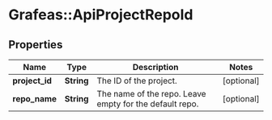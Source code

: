 # Grafeas::ApiProjectRepoId

## Properties
Name | Type | Description | Notes
------------ | ------------- | ------------- | -------------
**project_id** | **String** | The ID of the project. | [optional] 
**repo_name** | **String** | The name of the repo. Leave empty for the default repo. | [optional] 


